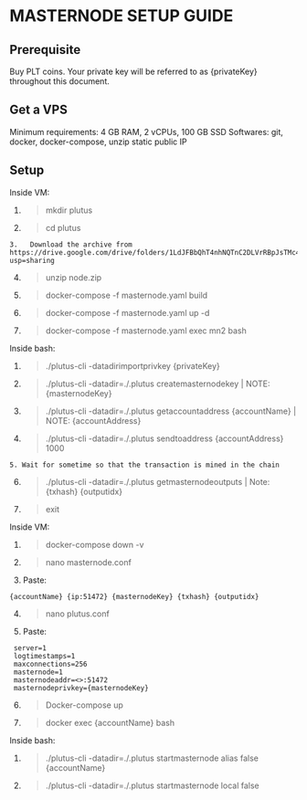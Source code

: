 MASTERNODE SETUP GUIDE
========================

Prerequisite
---------------------
Buy PLT coins.
Your private key will be referred to as {privateKey} throughout this document. 

Get a VPS
---------------------
Minimum requirements: 4 GB RAM, 2 vCPUs, 100 GB SSD
Softwares: git, docker, docker-compose, unzip
static public IP

Setup
----------------------

Inside VM:
1. > mkdir plutus
2. > cd plutus
```
3.   Download the archive from https://drive.google.com/drive/folders/1LdJFBbQhT4nhNQTnC2DLVrRBpJsTMc4u?usp=sharing
```
4. > unzip node.zip
5. > docker-compose -f masternode.yaml build
6. > docker-compose -f masternode.yaml up -d
7. > docker-compose -f masternode.yaml exec mn2 bash

Inside bash:
1. > ./plutus-cli -datadirimportprivkey {privateKey}
2. > ./plutus-cli -datadir=./.plutus createmasternodekey | NOTE: {masternodeKey}
3. > ./plutus-cli -datadir=./.plutus getaccountaddress {accountName} | NOTE: {accountAddress}
4. > ./plutus-cli -datadir=./.plutus sendtoaddress {accountAddress} 1000
```
5. Wait for sometime so that the transaction is mined in the chain
```
6. > ./plutus-cli -datadir=./.plutus getmasternodeoutputs | Note: {txhash} {outputidx}
7. > exit

Inside VM:
1. > docker-compose down -v
2. > nano masternode.conf
3. Paste:
```
{accountName} {ip:51472} {masternodeKey} {txhash} {outputidx}
```
4. > nano plutus.conf
5. Paste:
```
 server=1
 logtimestamps=1
 maxconnections=256
 masternode=1
 masternodeaddr=<>:51472
 masternodeprivkey={masternodeKey}
 ```
6. > Docker-compose up
7. > docker exec {accountName} bash

Inside bash:
1. > ./plutus-cli -datadir=./.plutus startmasternode alias false {accountName}
2. > ./plutus-cli -datadir=./.plutus startmasternode local false
